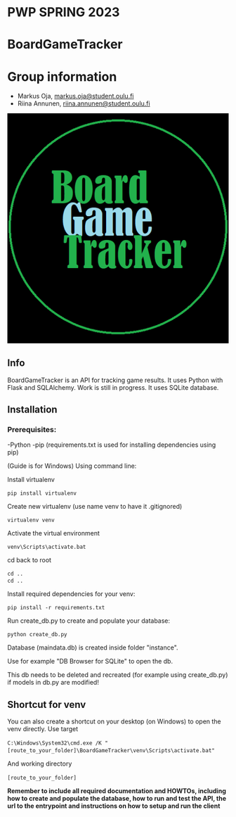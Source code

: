 # PWP SPRING 2023

# BoardGameTracker
# Group information
* Markus Oja, markus.oja@student.oulu.fi
* Riina Annunen, riina.annunen@student.oulu.fi

![BGTlogo](https://github.com/oja89/BoardGameTracker/blob/master/media/BGT.png)

## Info
BoardGameTracker is an API for tracking game results.
It uses Python with Flask and SQLAlchemy.
Work is still in progress.
It uses SQLite database.

## Installation 

### Prerequisites:
-Python
-pip
(requirements.txt is used for installing dependencies using pip)

(Guide is for Windows)
Using command line:

Install virtualenv
```
pip install virtualenv
```

Create new virtualenv
(use name venv to have it .gitignored)
```
virtualenv venv
```

Activate the virtual environment
```
venv\Scripts\activate.bat
```

cd back to root
```
cd ..
cd ..
```

Install required dependencies for your venv:
```
pip install -r requirements.txt
```

Run create_db.py to create and populate your database:
```
python create_db.py
```

Database (maindata.db) is created inside folder "instance".

Use for example "DB Browser for SQLite" to open the db.

This db needs to be deleted and recreated (for example using create_db.py) if models in db.py are modified!

## Shortcut for venv

You can also create a shortcut on your desktop (on Windows) to open the venv directly.
Use target 

`C:\Windows\System32\cmd.exe /K "[route_to_your_folder]\BoardGameTracker\venv\Scripts\activate.bat"`

And working directory 

`[route_to_your_folder]`






__Remember to include all required documentation and HOWTOs, including how to create and populate the database, how to run and test the API, the url to the entrypoint and instructions on how to setup and run the client__


